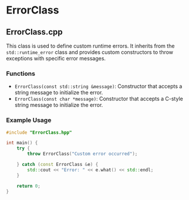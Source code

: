 # ErrorClass

## ErrorClass.cpp

This class is used to define custom runtime errors. It inherits from the `std::runtime_error` class and provides custom constructors to throw exceptions with specific error messages.

### Functions

- `ErrorClass(const std::string &message)`: Constructor that accepts a string message to initialize the error.
- `ErrorClass(const char *message)`: Constructor that accepts a C-style string message to initialize the error.

### Example Usage

```cpp
#include "ErrorClass.hpp"

int main() {
    try {
        throw ErrorClass("Custom error occurred");

    } catch (const ErrorClass &e) {
        std::cout << "Error: " << e.what() << std::endl;
    }

    return 0;
}
